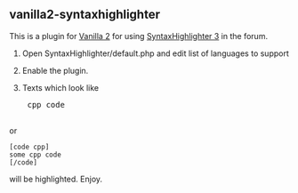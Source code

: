 ## vanilla2-syntaxhighlighter

This is a plugin for [Vanilla 2](http://vanillaforums.org) for using [SyntaxHighlighter 3](http://alexgorbatchev.com/SyntaxHighlighter/) in the forum.

1. Open SyntaxHighlighter/default.php and edit list of languages to support
2. Enable the plugin.
3. Texts which look like

    <pre class="brush: cpp">
    cpp code
    </pre>

or

    [code cpp]
    some cpp code
    [/code]

will be highlighted. Enjoy.
